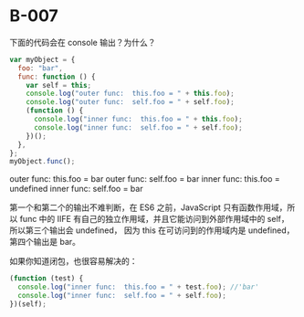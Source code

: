 # B-007

下面的代码会在 console 输出？为什么？

```js
var myObject = {
  foo: "bar",
  func: function () {
    var self = this;
    console.log("outer func:  this.foo = " + this.foo);
    console.log("outer func:  self.foo = " + self.foo);
    (function () {
      console.log("inner func:  this.foo = " + this.foo);
      console.log("inner func:  self.foo = " + self.foo);
    })();
  },
};
myObject.func();
```

outer func: this.foo = bar
outer func: self.foo = bar
inner func: this.foo = undefined
inner func: self.foo = bar

第一个和第二个的输出不难判断，在 ES6 之前，JavaScript 只有函数作用域，所以 func 中的 IIFE 有自己的独立作用域，并且它能访问到外部作用域中的 self，
所以第三个输出会 undefined，
因为 this 在可访问到的作用域内是 undefined，第四个输出是 bar。

如果你知道闭包，也很容易解决的：

```js
(function (test) {
  console.log("inner func:  this.foo = " + test.foo); //'bar'
  console.log("inner func:  self.foo = " + self.foo);
})(self);
```
